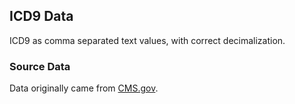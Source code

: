 ## ICD9 Data

ICD9 as comma separated text values, with correct decimalization.

### Source Data

Data originally came from [CMS.gov](https://www.cms.gov/ICD9ProviderDiagnosticCodes/downloads/cmsv29_master_descriptions.zip "CMS.gov Diagnosis and Procedure Codes").
